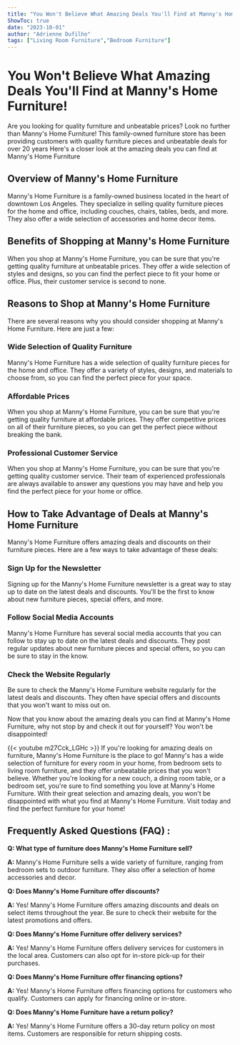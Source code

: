 ```yaml
---
title: "You Won't Believe What Amazing Deals You'll Find at Manny's Home Furniture!"
ShowToc: true 
date: "2023-10-01"
author: "Adrienne Dufilho" 
tags: ["Living Room Furniture","Bedroom Furniture"]
---
```

# You Won't Believe What Amazing Deals You'll Find at Manny's Home Furniture!

Are you looking for quality furniture and unbeatable prices? Look no further than Manny's Home Furniture! This family-owned furniture store has been providing customers with quality furniture pieces and unbeatable deals for over 20 years Here's a closer look at the amazing deals you can find at Manny's Home Furniture

## Overview of Manny's Home Furniture

Manny's Home Furniture is a family-owned business located in the heart of downtown Los Angeles. They specialize in selling quality furniture pieces for the home and office, including couches, chairs, tables, beds, and more. They also offer a wide selection of accessories and home decor items.

## Benefits of Shopping at Manny's Home Furniture

When you shop at Manny's Home Furniture, you can be sure that you're getting quality furniture at unbeatable prices. They offer a wide selection of styles and designs, so you can find the perfect piece to fit your home or office. Plus, their customer service is second to none.

## Reasons to Shop at Manny's Home Furniture

There are several reasons why you should consider shopping at Manny's Home Furniture. Here are just a few:

### Wide Selection of Quality Furniture

Manny's Home Furniture has a wide selection of quality furniture pieces for the home and office. They offer a variety of styles, designs, and materials to choose from, so you can find the perfect piece for your space.

### Affordable Prices

When you shop at Manny's Home Furniture, you can be sure that you're getting quality furniture at affordable prices. They offer competitive prices on all of their furniture pieces, so you can get the perfect piece without breaking the bank.

### Professional Customer Service

When you shop at Manny's Home Furniture, you can be sure that you're getting quality customer service. Their team of experienced professionals are always available to answer any questions you may have and help you find the perfect piece for your home or office.

## How to Take Advantage of Deals at Manny's Home Furniture

Manny's Home Furniture offers amazing deals and discounts on their furniture pieces. Here are a few ways to take advantage of these deals:

### Sign Up for the Newsletter

Signing up for the Manny's Home Furniture newsletter is a great way to stay up to date on the latest deals and discounts. You'll be the first to know about new furniture pieces, special offers, and more.

### Follow Social Media Accounts

Manny's Home Furniture has several social media accounts that you can follow to stay up to date on the latest deals and discounts. They post regular updates about new furniture pieces and special offers, so you can be sure to stay in the know.

### Check the Website Regularly

Be sure to check the Manny's Home Furniture website regularly for the latest deals and discounts. They often have special offers and discounts that you won't want to miss out on.

Now that you know about the amazing deals you can find at Manny's Home Furniture, why not stop by and check it out for yourself? You won't be disappointed!

{{< youtube m27Cck_LGHc >}} 
If you're looking for amazing deals on furniture, Manny's Home Furniture is the place to go! Manny's has a wide selection of furniture for every room in your home, from bedroom sets to living room furniture, and they offer unbeatable prices that you won't believe. Whether you're looking for a new couch, a dining room table, or a bedroom set, you're sure to find something you love at Manny's Home Furniture. With their great selection and amazing deals, you won't be disappointed with what you find at Manny's Home Furniture. Visit today and find the perfect furniture for your home!

## Frequently Asked Questions (FAQ) :
**Q: What type of furniture does Manny's Home Furniture sell?**

**A:** Manny's Home Furniture sells a wide variety of furniture, ranging from bedroom sets to outdoor furniture. They also offer a selection of home accessories and decor. 

**Q: Does Manny's Home Furniture offer discounts?**

**A:** Yes! Manny's Home Furniture offers amazing discounts and deals on select items throughout the year. Be sure to check their website for the latest promotions and offers. 

**Q: Does Manny's Home Furniture offer delivery services?**

**A:** Yes! Manny's Home Furniture offers delivery services for customers in the local area. Customers can also opt for in-store pick-up for their purchases. 

**Q: Does Manny's Home Furniture offer financing options?**

**A:** Yes! Manny's Home Furniture offers financing options for customers who qualify. Customers can apply for financing online or in-store. 

**Q: Does Manny's Home Furniture have a return policy?**

**A:** Yes! Manny's Home Furniture offers a 30-day return policy on most items. Customers are responsible for return shipping costs.



